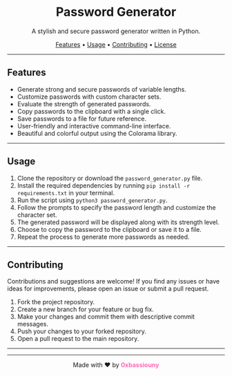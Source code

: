 <h1 align="center">Password Generator</h1>

<p align="center">
 
</p>

<p align="center">A stylish and secure password generator written in Python.</p>

<p align="center">
  <a href="#features">Features</a> •
  <a href="#usage">Usage</a> •
  <a href="#contributing">Contributing</a> •
  <a href="#license">License</a>
</p>

---

## Features

- Generate strong and secure passwords of variable lengths.
- Customize passwords with custom character sets.
- Evaluate the strength of generated passwords.
- Copy passwords to the clipboard with a single click.
- Save passwords to a file for future reference.
- User-friendly and interactive command-line interface.
- Beautiful and colorful output using the Colorama library.

---

## Usage

1. Clone the repository or download the `password_generator.py` file.
2. Install the required dependencies by running `pip install -r requirements.txt` in your terminal.
3. Run the script using `python3 password_generator.py`.
4. Follow the prompts to specify the password length and customize the character set.
5. The generated password will be displayed along with its strength level.
6. Choose to copy the password to the clipboard or save it to a file.
7. Repeat the process to generate more passwords as needed.

---

## Contributing

Contributions and suggestions are welcome! If you find any issues or have ideas for improvements, please open an issue or submit a pull request.

1. Fork the project repository.
2. Create a new branch for your feature or bug fix.
3. Make your changes and commit them with descriptive commit messages.
4. Push your changes to your forked repository.
5. Open a pull request to the main repository.

---



---

<p align="center">
  Made with ❤️ by <b style="color: #ff69b4">0xbassiouny</b>
</p>
